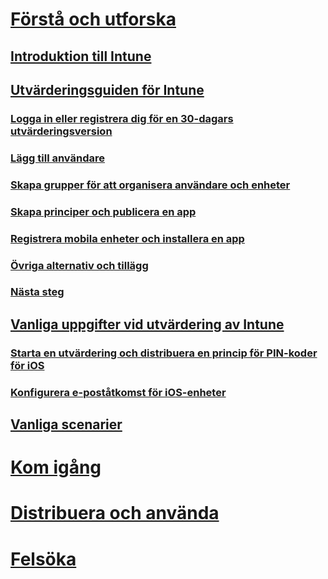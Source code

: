 # [Förstå och utforska](introduction-to-microsoft-intune.md)
## [Introduktion till Intune](introduction-to-microsoft-intune.md)
## [Utvärderingsguiden för Intune](get-started-with-a-30-day-trial-of-microsoft-intune.md)
### [Logga in eller registrera dig för en 30-dagars utvärderingsversion](get-started-with-a-30-day-trial-of-microsoft-intune-step-1.md)
### [Lägg till användare](get-started-with-a-30-day-trial-of-microsoft-intune-step-2.md)
### [Skapa grupper för att organisera användare och enheter](get-started-with-a-30-day-trial-of-microsoft-intune-step-3.md)
### [Skapa principer och publicera en app](get-started-with-a-30-day-trial-of-microsoft-intune-step-4.md)
### [Registrera mobila enheter och installera en app](get-started-with-a-30-day-trial-of-microsoft-intune-step-5.md)
### [Övriga alternativ och tillägg](get-started-with-a-30-day-trial-of-microsoft-intune-step-6.md)
### [Nästa steg](get-started-with-a-30-day-trial-of-microsoft-intune-step-7.md)
## [Vanliga uppgifter vid utvärdering av Intune](common-microsoft-intune-evaluation-tasks.md)
### [Starta en utvärdering och distribuera en princip för PIN-koder för iOS](start-a-microsoft-intune-trial-and-deploy-ios-pin-policy.md)
### [Konfigurera e-poståtkomst för iOS-enheter](set-up-email-access-for-ios-devices-using-microsoft-intune.md)
## [Vanliga scenarier](common-ways-to-use-intune.md)

<!--- ## [Intune FAQ](frequently-asked-questions-for-microsoft-intune.md)--->

# [Kom igång](/intune/get-started/what-to-know-before-you-start-microsoft-intune)
<!-- # [Plan and Design](/intune/plan-design/ways-to-do-enterprise-mobility) -->
# [Distribuera och använda](/intune/deploy-use/overview-of-device-and-app-lifecycles-in-microsoft-intune)
# [Felsöka](/intune/troubleshoot/how-to-get-support-for-microsoft-intune)


<!--HONumber=May16_HO1-->


